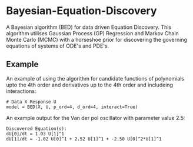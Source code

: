 # Bayesian-Equation-Discovery
A Bayesian algorithm (BED) for data driven Equation Discovery. This algorithm utilises Gaussian Process (GP) Regression and Markov Chain Monte Carlo (MCMC) with a horseshoe prior for discovering the governing equations of systems of ODE's and PDE's.


## Example
An example of using the algorithm for candidate functions of polynomials upto the 4th order and derivatives up to the 4th order and includeing interactions:
```
# Data X Response U
model = BED(X, U, p_ord=4, d_ord=4, interact=True)
```

An example output for the Van der pol oscillator with parameter value 2.5: 
```
Discovered Equation(s):
dU[0]/dt = 1.03 U[1]^1
dU[1]/dt = -1.02 U[0]^1 + 2.52 U[1]^1 + -2.50 U[0]^2*U[1]^1
```

